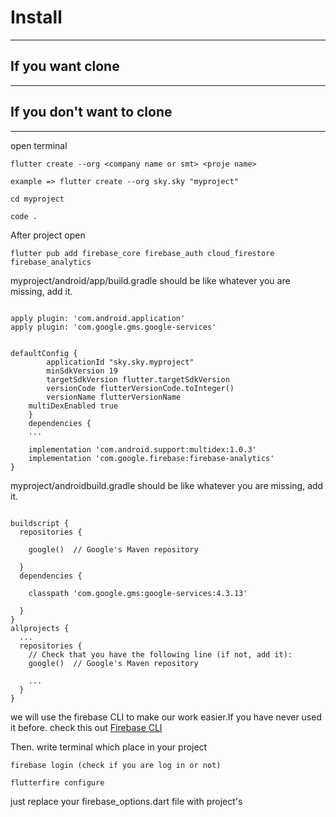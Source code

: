 # Install
---
## If you want clone
---

## If you don't want to clone
---
open terminal
```
flutter create --org <company name or smt> <proje name>

example => flutter create --org sky.sky "myproject"

cd myproject

code .
```
After project open
```
flutter pub add firebase_core firebase_auth cloud_firestore firebase_analytics
```
myproject/android/app/build.gradle should be like
whatever you are missing, add it.
```

apply plugin: 'com.android.application'
apply plugin: 'com.google.gms.google-services'


defaultConfig {
        applicationId "sky.sky.myproject"
        minSdkVersion 19 
        targetSdkVersion flutter.targetSdkVersion
        versionCode flutterVersionCode.toInteger()
        versionName flutterVersionName
	multiDexEnabled true
    }
	dependencies {
    ...

    implementation 'com.android.support:multidex:1.0.3'
    implementation 'com.google.firebase:firebase-analytics'
}
```

myproject/androidbuild.gradle should be like
whatever you are missing, add it.
```

buildscript {
  repositories {

    google()  // Google's Maven repository

  }
  dependencies {

    classpath 'com.google.gms:google-services:4.3.13'

  }
}
allprojects {
  ...
  repositories {
    // Check that you have the following line (if not, add it):
    google()  // Google's Maven repository

    ...
  }
}
```
we will use the firebase CLI to make our work easier.If you have never used it before. check this out 
[Firebase CLI](https://firebase.google.com/docs/cli)

Then. write terminal which place in your project
```
firebase login (check if you are log in or not)

flutterfire configure

```
just replace your firebase_options.dart file with project's


